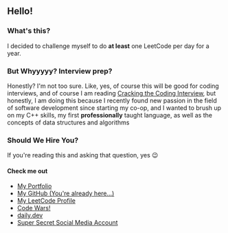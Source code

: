 ## Hello! 

### What's this?
I decided to challenge myself to do **at least** one LeetCode per day for a year.

### But Whyyyyy? Interview prep?
Honestly? I'm not too sure. Like, yes, of course this will be good for coding interviews, and of course I am reading [Cracking the Coding Interview](https://www.goodreads.com/book/show/25707092-cracking-the-coding-interview), but honestly, I am doing this because I recently found new passion in the field of software development since starting my co-op, and I wanted to brush up on my C++ skills, my first **professionally** taught language, as well as the concepts of data structures and algorithms

### Should We Hire You?
If you're reading this and asking that question, yes 😉

#### Check me out
- [My Portfolio](https://www.jessepirrotta.dev/)
- [My GitHub (You're already here...)](https://github.com/jpirrotta)
- [My LeetCode Profile](https://leetcode.com/u/jpirrottadev/)
- [Code Wars!](https://www.codewars.com/users/jpirrottadev)
- [daily.dev](https://app.daily.dev/jpirrottadev)
- [Super Secret Social Media Account](https://www.youtube.com/watch?v=xvFZjo5PgG0)
